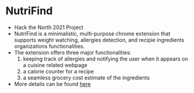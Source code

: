 # NutriFind

- Hack the North 2021 Project
- NutriFind is a minimalistic, multi-purpose chrome extension that supports weight watching, allergies detection, and recipie ingredients organizations functionalities.
- The extension offers three major functionalities:
  1. keeping track of allergies and notifying the user when it appears on a cuisine related webpage
  2. a calorie counter for a recipe
  3. a seamless grocery cost estimate of the ingredients
- More details can be found [here](https://devpost.com/software/nutrifind#updates)